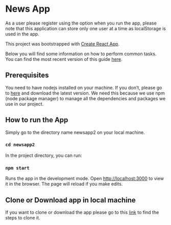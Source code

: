 # News App
As a user please register using the option when you run the app, please note that this application can store only one user at a time as localStorage is used in the app.

This project was bootstrapped with [Create React App](https://github.com/facebookincubator/create-react-app).

Below you will find some information on how to perform common tasks.<br>
You can find the most recent version of this guide [here](https://github.com/facebookincubator/create-react-app/blob/master/packages/react-scripts/template/README.md).

## Prerequisites
You need to have nodejs installed on your machine. If you don’t, please go to [here](https://nodejs.org) and download the latest version. We need this because we use npm (node package manager) to manage all the dependencies and packages we use in our project.

## How to run the App
Simply go to the directory name newsapp2 on your local machine.
### `cd newsapp2`

In the project directory, you can run:
### `npm start`
Runs the app in the development mode.
Open [http://localhost:3000](http://localhost:3000) to view it in the browser.
The page will reload if you make edits.

## Clone or Download app in local machine

If you want to clone or download the app please go to this [link](https://help.github.com/en/articles/cloning-a-repository) to find the steps to clone it.


